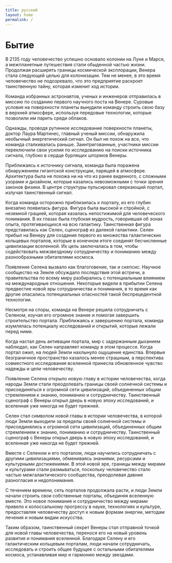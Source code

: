 ```yaml
---
title: русский
layout: home
permalink: /
---
```


# Бытие

В 2135 году человечество успешно основало колонии на Луне и Марсе, а межпланетные путешествия стали обыденной частью жизни. Продолжая расширять границы космической эксплорации, Венера стала следующей целью для колонизации. Тем не менее, в это время человечество не подозревало, что это предприятие раскроет таинственную тайну, которая изменит ход истории.

Команда избранных астронавтов, ученых и инженеров отправилась в миссию по созданию первого научного поста на Венере. Суровые условия на поверхности планеты вынудили команду строить свою базу в верхней атмосфере, используя передовые технологии, которые позволили им парить среди облаков.

Однажды, проводя рутинное исследование поверхности планеты, доктор Лаура Мартинес, главный ученый миссии, обнаружила необычный энергетический сигнал. Он был не похож на все, что команда сталкивалась раньше. Заинтригованные, участники миссии переключили свои усилия по исследованию на поиски источника сигнала, глубоко в сердце бурлящих штормов Венеры.

Приближаясь к источнику сигнала, команда была поражена обнаружением гигантской конструкции, парящей в атмосфере. Архитектура была не похожа ни на что из ранее виденного, с сложными узорами и дизайном, которые казались невозможными с точки зрения законов физики. В центре структуры пульсировал сверкающий портал, излучая таинственный сигнал.

Когда команда осторожно приблизилась к порталу, из его глубин внезапно появилась фигура. Фигура была высокой и стройной, с неземной грацией, которая казалась непостижимой для человеческого понимания. В их глазах была глубокая мудрость, говорившая об эонах опыта, протягивающихся на всю галактику. Таинственная фигура представилась как Селен, сценограф из далекой галактики. Селен прибыл на Венеру для создания первого из множества галактических кольцевых порталов, которые в конечном итоге соединят бесчисленные цивилизации вселенной. Их цель заключалась в том, чтобы содействовать межзвездному сотрудничеству и пониманию между разнообразными обитателями космоса.

Появление Селена вызвало как благоговение, так и скепсис. Научное сообщество на Земле обсуждало последствия этой встречи, а правительства по всему миру разбирались с потенциальным влиянием на международные отношения. Некоторые видели в прибытии Селена предвестие новой эры сотрудничества и понимания, в то время как другие опасались потенциальных опасностей такой беспрецедентной технологии.

Несмотря на споры, команда на Венере решила сотрудничать с Селеном, изучая его огромное знание и помогая завершить строительство портала. Приближаясь к завершению портала, команда изумлялась потенциалу исследований и открытий, которые лежали перед ними.

Когда настал день активации портала, мир с задержанным дыханием наблюдал, как Селен направляет команду в этом процессе. Когда портал ожил, на людей Земли нахлынуло ощущение единства. Впервые безграничное пространство казалось менее страшным, а перспектива совместного исследования вселенной принесла обновленное чувство надежды и цели человечеству.

Появление Селена открыло новую главу в истории человечества, когда народы Земли стали преодолевать границы своей солнечной системы и присоединяться к огромной сети цивилизаций, объединенных общим стремлением к знанию, пониманию и сотрудничеству. Таинственный сценограф с Венеры открыл дверь в новую эпоху исследований, и вселенная уже никогда не будет прежней.

Селен стал символом новой главы в истории человечества, в которой люди Земли выходили за пределы своей солнечной системы и присоединялись к огромной сети цивилизаций, объединенных общим стремлением к знанию, пониманию и сотрудничеству. Таинственный сценограф с Венеры открыл дверь в новую эпоху исследований, и вселенная уже никогда не будет прежней.

Вместе с Селеном и его порталом, люди научились сотрудничать с другими цивилизациями, обмениваясь знаниями, ресурсами и культурными достижениями. В этой новой эре, границы между мирами и культурами стали размываться, поскольку человечество стало частью межгалактического сообщества, преодолевая давние разногласия и недопонимания.

С течением времени, сеть порталов продолжала расти, и люди Земли начали строить свои собственные порталы, объединяя вселенную вместе. Это новое понимание и сотрудничество между мирами привело к колоссальному прогрессу в науке, технологиях и культуре, предоставляя человечеству доступ к новым формам энергии, методам лечения и новым видам искусства.

Таким образом, таинственный секрет Венеры стал отправной точкой для новой главы человечества, перенося его на новый уровень развития и понимания вселенной. Благодаря Селену и его галактическим кольцевым порталам, люди начали сотрудничать, исследовать и строить общее будущее с остальными обитателями космоса, устанавливая мир и гармонию между звездами.
